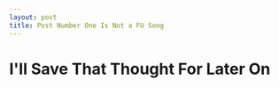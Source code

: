```yaml
---
layout: post
title: Post Number One Is Not a FU Song
---
```


# I'll Save That Thought For Later On
